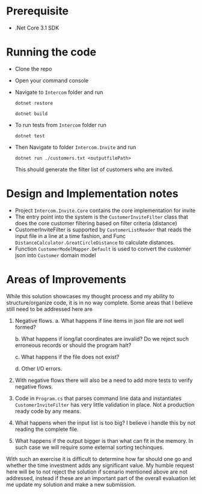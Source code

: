# Prerequisite
- .Net Core 3.1 SDK

# Running the code
- Clone the repo
- Open your command console
- Navigate to `Intercom` folder and run

	`dotnet restore`

	`dotnet build`
- To run tests from `Intercom` folder run

	`dotnet test`
- Then Navigate to folder `Intercom.Invite` and run

	`dotnet run ./customers.txt <outputfilePath>`

	This should generate the filter list of customers who are invited.


# Design and Implementation notes
- Project `Intercom.Invite.Core` contains the core implementation for invite
- The entry point into the system is the `CustomerInviteFilter` class that does the core customer filtering based on filter criteria (distance)
- CustomerInviteFilter is supported by `CustomerListReader` that reads the input file in a line at a time fashion, and Func `DistanceCalculator.GreatCircleDistance` to calculate distances.
- Function `CustomerModelMapper.Default` is used to convert the customer json into `Customer` domain model

# Areas of Improvements
While this solution showcases my thought process and my ability to structure/organize code, it is in no way complete. 
Some areas that I believe still need to be addressed here are
1. Negative flows. 
	a. What happens if line items in json file are not well formed? 

	b. What happens if long/lat coordinates are invalid? Do we reject such erroneous records or should the program halt?

	c. What happens if the file does not exist?

	d. Other I/O errors.

2. With negative flows there will also be a need to add more tests to verify negative flows.
3. Code in `Program.cs` that parses command line data and instantiates `CustomerInviteFilter` has very little validation in place. Not a production ready code by any means.
4. What happens when the input list is too big? I believe i handle this by not reading the complete file. 
5. What happens if the output bigger is than what can fit in the memory. In such case we will require some external sorting techinques.

With such an exercise it is difficult to determine how far should one go and whether the time investment adds any significant value. 
My humble request here will be to not reject the solution if scenario mentioned above are not addressed, instead if these are an important part of the overall evaluation let me update my solution and make a new submission.
